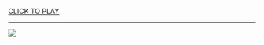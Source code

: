 
<a href="https://premium76.site?title=drift_hunters___unblocked_games_911&ref=13M">CLICK TO PLAY</a></h3>
<hr>

<a href="https://premium76.site?title=drift_hunters___unblocked_games_911&ref=13M"><img src="https://clearcache.store/games.png"></a>


